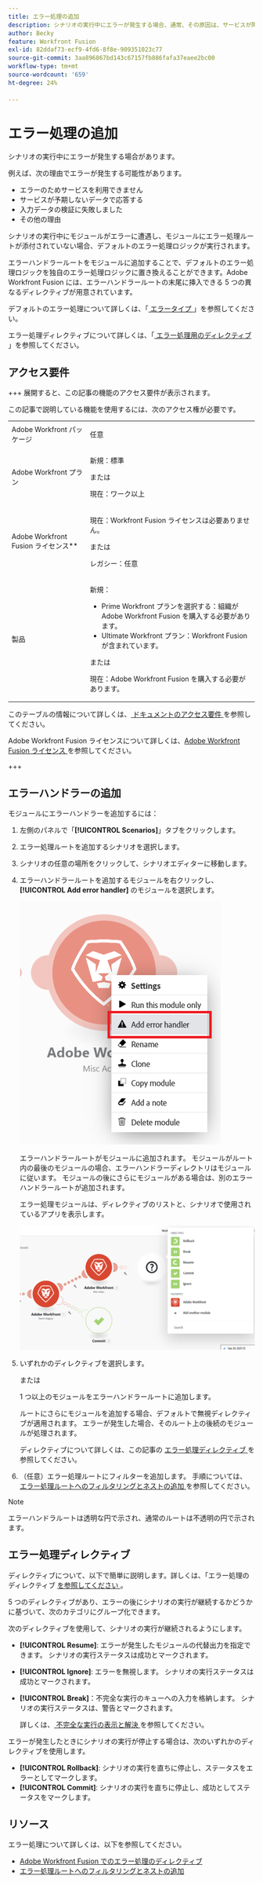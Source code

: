 ```yaml
---
title: エラー処理の追加
description: シナリオの実行中にエラーが発生する場合、通常、その原因は、サービスが障害により利用できないか、サービスが予期しないデータで応答するか、入力データの検証が失敗するすることなどです。
author: Becky
feature: Workfront Fusion
exl-id: 82ddaf73-ecf9-4fd6-8f8e-909351023c77
source-git-commit: 3aa896867bd143c67157fb886fafa37eaee2bc00
workflow-type: tm+mt
source-wordcount: '659'
ht-degree: 24%

---
```


# エラー処理の追加

シナリオの実行中にエラーが発生する場合があります。

例えば、次の理由でエラーが発生する可能性があります。

* エラーのためサービスを利用できません
* サービスが予期しないデータで応答する
* 入力データの検証に失敗しました
* その他の理由

シナリオの実行中にモジュールがエラーに遭遇し、モジュールにエラー処理ルートが添付されていない場合、デフォルトのエラー処理ロジックが実行されます。

エラーハンドラールートをモジュールに追加することで、デフォルトのエラー処理ロジックを独自のエラー処理ロジックに置き換えることができます。Adobe Workfront Fusion には、エラーハンドラールートの末尾に挿入できる 5 つの異なるディレクティブが用意されています。

デフォルトのエラー処理について詳しくは、「[ エラータイプ ](/help/workfront-fusion/references/errors/error-processing.md)」を参照してください。

エラー処理ディレクティブについて詳しくは、「[ エラー処理用のディレクティブ ](/help/workfront-fusion/references/errors/directives-for-error-handling.md)」を参照してください。

## アクセス要件

+++ 展開すると、この記事の機能のアクセス要件が表示されます。

この記事で説明している機能を使用するには、次のアクセス権が必要です。

<table style="table-layout:auto">
 <col> 
 <col> 
 <tbody> 
  <tr> 
   <td role="rowheader">Adobe Workfront パッケージ 
   <td> <p>任意</p> </td> 
  </tr> 
  <tr data-mc-conditions=""> 
   <td role="rowheader">Adobe Workfront プラン</td> 
   <td> <p>新規：標準</p><p>または</p><p>現在：ワーク以上</p> </td> 
  </tr> 
  <tr> 
   <td role="rowheader">Adobe Workfront Fusion ライセンス**</td> 
   <td>
   <p>現在：Workfront Fusion ライセンスは必要ありません。</p>
   <p>または</p>
   <p>レガシー：任意 </p>
   </td> 
  </tr> 
  <tr> 
   <td role="rowheader">製品</td> 
   <td>
   <p>新規：</p> <ul><li>Prime Workfront プランを選択する：組織がAdobe Workfront Fusion を購入する必要があります。</li><li>Ultimate Workfront プラン：Workfront Fusion が含まれています。</li></ul>
   <p>または</p>
   <p>現在：Adobe Workfront Fusion を購入する必要があります。</p>
   </td> 
  </tr>
 </tbody> 
</table>

このテーブルの情報について詳しくは、[ ドキュメントのアクセス要件 ](/help/workfront-fusion/references/licenses-and-roles/access-level-requirements-in-documentation.md) を参照してください。

Adobe Workfront Fusion ライセンスについて詳しくは、[Adobe Workfront Fusion ライセンス ](/help/workfront-fusion/set-up-and-manage-workfront-fusion/licensing-operations-overview/license-automation-vs-integration.md) を参照してください。

+++

## エラーハンドラーの追加

モジュールにエラーハンドラーを追加するには：

1. 左側のパネルで「**[!UICONTROL Scenarios]**」タブをクリックします。
1. エラー処理ルートを追加するシナリオを選択します。
1. シナリオの任意の場所をクリックして、シナリオエディターに移動します。
1. エラーハンドラールートを追加するモジュールを右クリックし、**[!UICONTROL Add error handler]** のモジュールを選択します。

   ![ エラーハンドラールート ](assets/error-handler-route.png)

   エラーハンドラールートがモジュールに追加されます。 モジュールがルート内の最後のモジュールの場合、エラーハンドラーディレクトリはモジュールに従います。 モジュールの後にさらにモジュールがある場合は、別のエラーハンドラールートが追加されます。

   エラー処理モジュールは、ディレクティブのリストと、シナリオで使用されているアプリを表示します。

   ![ エラールート ](assets/error-route.png)

1. いずれかのディレクティブを選択します。

   または

   1 つ以上のモジュールをエラーハンドラールートに追加します。

   ルートにさらにモジュールを追加する場合、デフォルトで無視ディレクティブが適用されます。 エラーが発生した場合、そのルート上の後続のモジュールが処理されます。

   ディレクティブについて詳しくは、この記事の [ エラー処理ディレクティブ ](#error-handling-directives) を参照してください。

1. （任意）エラー処理ルートにフィルターを追加します。 手順については、[ エラー処理ルートへのフィルタリングとネストの追加 ](/help/workfront-fusion/create-scenarios/config-error-handling/advanced-error-handling.md) を参照してください。

>[!NOTE]
>
>エラーハンドラルートは透明な円で示され、通常のルートは不透明の円で示されます。

## エラー処理ディレクティブ

ディレクティブについて、以下で簡単に説明します。詳しくは、「エラー処理のディレクティブ [ を参照してください ](/help/workfront-fusion/references/errors/directives-for-error-handling.md)。

5 つのディレクティブがあり、エラーの後にシナリオの実行が継続するかどうかに基づいて、次のカテゴリにグループ化できます。

次のディレクティブを使用して、シナリオの実行が継続されるようにします。

* **[!UICONTROL Resume]**: エラーが発生したモジュールの代替出力を指定できます。 シナリオの実行ステータスは成功とマークされます。
* **[!UICONTROL Ignore]**: エラーを無視します。 シナリオの実行ステータスは成功とマークされます。
* **[!UICONTROL Break]**：不完全な実行のキューへの入力を格納します。 シナリオの実行ステータスは、警告とマークされます。

  詳しくは、[ 不完全な実行の表示と解決 ](/help/workfront-fusion/manage-scenarios/view-and-resolve-incomplete-executions.md) を参照してください。

エラーが発生したときにシナリオの実行が停止する場合は、次のいずれかのディレクティブを使用します。

* **[!UICONTROL Rollback]**: シナリオの実行を直ちに停止し、ステータスをエラーとしてマークします。
* **[!UICONTROL Commit]**: シナリオの実行を直ちに停止し、成功としてステータスをマークします。

## リソース

エラー処理について詳しくは、以下を参照してください。

* [Adobe Workfront Fusion でのエラー処理のディレクティブ](/help/workfront-fusion/references/errors/directives-for-error-handling.md)
* [エラー処理ルートへのフィルタリングとネストの追加](/help/workfront-fusion/create-scenarios/config-error-handling/advanced-error-handling.md)
